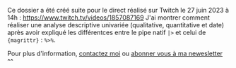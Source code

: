 Ce dossier a été créé suite pour le direct réalisé sur Twitch le 27 juin 2023 à 14h : https://www.twitch.tv/videos/1857087169
J'ai montrer comment réaliser une analyse descriptive univariée (qualitative, quantitative et date) après avoir expliqué les différentces entre le pipe natif ` |> ` et celui de `{magrittr}` : ` %>% `.  

Pour plus d'information, [contactez moi](mailto:marie.vaugoyeau@gmail.com) ou [abonner vous à ma newesletter](https://d1154691.sibforms.com/serve/MUIEAPndH0F66_TPflUUviv2fpniq83Hv6-_YISQRmnjaciWx7TaJF4D1KmmXljaDxhKAg3ITx84w6HAf3Vd3skQC_UvYN2amOIqT9n3x-MmIwEZowoWwp3Ga5QzA2mHRr9e-l77Drmw0GPb5Q0IfzqqD6cebiy0MdN_ReSIDLRMQ2qYZSDtQiJUf9YTtXI4-JJ_VPRs_k31kSh8) ^^  